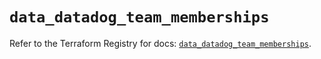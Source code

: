 # `data_datadog_team_memberships`

Refer to the Terraform Registry for docs: [`data_datadog_team_memberships`](https://registry.terraform.io/providers/datadog/datadog/3.37.0/docs/data-sources/team_memberships).
